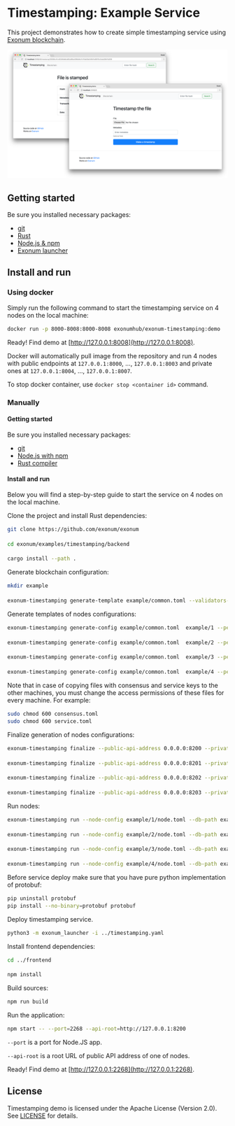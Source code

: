 # Timestamping: Example Service

This project demonstrates how to create simple timestamping service
using [Exonum blockchain](https://github.com/exonum/exonum).

![Timestamping demo](Screenshot.png)

## Getting started

Be sure you installed necessary packages:

* [git](https://git-scm.com/downloads)
* [Rust](https://rustup.rs/)
* [Node.js & npm](https://nodejs.org/en/download/)
* [Exonum launcher](https://github.com/exonum/exonum-launcher)

## Install and run

### Using docker

Simply run the following command to start the timestamping service on 4 nodes
on the local machine:

```bash
docker run -p 8000-8008:8000-8008 exonumhub/exonum-timestamping:demo
```

Ready! Find demo at [http://127.0.0.1:8008](http://127.0.0.1:8008).

Docker will automatically pull image from the repository and
run 4 nodes with public endpoints at `127.0.0.1:8000`, ..., `127.0.0.1:8003`
and private ones at `127.0.0.1:8004`, ..., `127.0.0.1:8007`.

To stop docker container, use `docker stop <container id>` command.

### Manually

#### Getting started

Be sure you installed necessary packages:

* [git](https://git-scm.com/downloads)
* [Node.js with npm](https://nodejs.org/en/download/)
* [Rust compiler](https://rustup.rs/)

#### Install and run

Below you will find a step-by-step guide to start the service
on 4 nodes on the local machine.

Clone the project and install Rust dependencies:

```sh
git clone https://github.com/exonum/exonum

cd exonum/examples/timestamping/backend

cargo install --path .
```

Generate blockchain configuration:

```sh
mkdir example

exonum-timestamping generate-template example/common.toml --validators-count 4
```

Generate templates of nodes configurations:

<!-- markdownlint-disable MD013 -->

```sh
exonum-timestamping generate-config example/common.toml  example/1 --peer-address 127.0.0.1:6331 -n

exonum-timestamping generate-config example/common.toml  example/2 --peer-address 127.0.0.1:6332 -n

exonum-timestamping generate-config example/common.toml  example/3 --peer-address 127.0.0.1:6333 -n

exonum-timestamping generate-config example/common.toml  example/4 --peer-address 127.0.0.1:6334 -n
```

Note that in case of copying files with consensus and service keys to the other machines, you must change the access permissions of these files for every machine.
For example:

```sh
sudo chmod 600 consensus.toml
sudo chmod 600 service.toml
```

Finalize generation of nodes configurations:

```sh
exonum-timestamping finalize --public-api-address 0.0.0.0:8200 --private-api-address 0.0.0.0:8091 example/1/sec.toml example/1/node.toml --public-configs example/{1,2,3,4}/pub.toml

exonum-timestamping finalize --public-api-address 0.0.0.0:8201 --private-api-address 0.0.0.0:8092 example/2/sec.toml example/2/node.toml --public-configs example/{1,2,3,4}/pub.toml

exonum-timestamping finalize --public-api-address 0.0.0.0:8202 --private-api-address 0.0.0.0:8093 example/3/sec.toml example/3/node.toml --public-configs example/{1,2,3,4}/pub.toml

exonum-timestamping finalize --public-api-address 0.0.0.0:8203 --private-api-address 0.0.0.0:8094 example/4/sec.toml example/4/node.toml --public-configs example/{1,2,3,4}/pub.toml
```

Run nodes:

```sh
exonum-timestamping run --node-config example/1/node.toml --db-path example/1/db --public-api-address 0.0.0.0:8200 --master-key-pass pass

exonum-timestamping run --node-config example/2/node.toml --db-path example/2/db --public-api-address 0.0.0.0:8201 --master-key-pass pass

exonum-timestamping run --node-config example/3/node.toml --db-path example/3/db --public-api-address 0.0.0.0:8202 --master-key-pass pass

exonum-timestamping run --node-config example/4/node.toml --db-path example/4/db --public-api-address 0.0.0.0:8203 --master-key-pass pass
```

Before service deploy make sure that you have pure python implementation of protobuf:

```sh
pip uninstall protobuf
pip install --no-binary=protobuf protobuf
```

Deploy timestamping service.

```sh
python3 -m exonum_launcher -i ../timestamping.yaml
```

<!-- markdownlint-enable MD013 -->

Install frontend dependencies:

```sh
cd ../frontend

npm install
```

Build sources:

```sh
npm run build
```

Run the application:

```sh
npm start -- --port=2268 --api-root=http://127.0.0.1:8200
```

`--port` is a port for Node.JS app.

`--api-root` is a root URL of public API address of one of nodes.

Ready! Find demo at [http://127.0.0.1:2268](http://127.0.0.1:2268).

## License

Timestamping demo is licensed under the Apache License (Version 2.0).
See [LICENSE](LICENSE) for details.
